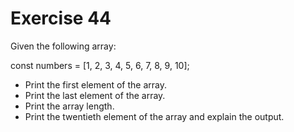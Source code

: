 # Exercise 44

Given the following array:

const numbers = [1, 2, 3, 4, 5, 6, 7, 8, 9, 10];

* Print the first element of the array.
* Print the last element of the array.
* Print the array length.
* Print the twentieth element of the array and explain the output.


